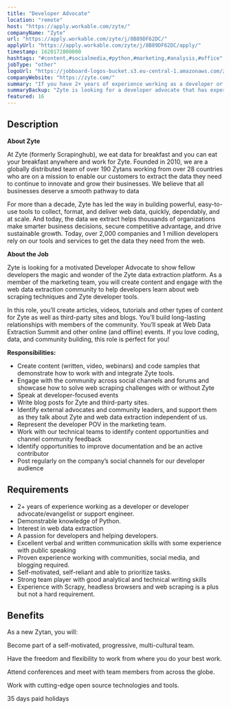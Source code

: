 ```yaml
---
title: "Developer Advocate"
location: "remote"
host: "https://apply.workable.com/zyte/"
companyName: "Zyte"
url: "https://apply.workable.com/zyte/j/8B89DF62DC/"
applyUrl: "https://apply.workable.com/zyte/j/8B89DF62DC/apply/"
timestamp: 1620172800000
hashtags: "#content,#socialmedia,#python,#marketing,#analysis,#office"
jobType: "other"
logoUrl: "https://jobboard-logos-bucket.s3.eu-central-1.amazonaws.com/zyte"
companyWebsite: "https://zyte.com/"
summary: "If you have 2+ years of experience working as a developer or developer advocate/evangelist or support engineer, consider applying to Zyte's job post for a new Developer Advocate."
summaryBackup: "Zyte is looking for a developer advocate that has experience in: #content, #socialmedia, #python."
featured: 16
---
```


## Description

**About Zyte**

At Zyte (formerly Scrapinghub), we eat data for breakfast and you can eat your breakfast anywhere and work for Zyte. Founded in 2010, we are a globally distributed team of over 190 Zytans working from over 28 countries who are on a mission to enable our customers to extract the data they need to continue to innovate and grow their businesses. We believe that all businesses deserve a smooth pathway to data

For more than a decade, Zyte has led the way in building powerful, easy-to-use tools to collect, format, and deliver web data, quickly, dependably, and at scale. And today, the data we extract helps thousands of organizations make smarter business decisions, secure competitive advantage, and drive sustainable growth. Today, over 2,000 companies and 1 million developers rely on our tools and services to get the data they need from the web.

**About the Job**

Zyte is looking for a motivated Developer Advocate to show fellow developers the magic and wonder of the Zyte data extraction platform. As a member of the marketing team, you will create content and engage with the web data extraction community to help developers learn about web scraping techniques and Zyte developer tools.

In this role, you’ll create articles, videos, tutorials and other types of content for Zyte as well as third-party sites and blogs. You’ll build long-lasting relationships with members of the community. You’ll speak at Web Data Extraction Summit and other online (and offline) events. If you love coding, data, and community building, this role is perfect for you!

**Responsibilities:**

*   Create content (written, video, webinars) and code samples that demonstrate how to work with and integrate Zyte tools.
*   Engage with the community across social channels and forums and showcase how to solve web scraping challenges with or without Zyte
*   Speak at developer-focused events
*   Write blog posts for Zyte and third-party sites.
*   Identify external advocates and community leaders, and support them as they talk about Zyte and web data extraction independent of us.
*   Represent the developer POV in the marketing team.
*   Work with our technical teams to identify content opportunities and channel community feedback
*   Identify opportunities to improve documentation and be an active contributor
*   Post regularly on the company’s social channels for our developer audience

## Requirements

*   2+ years of experience working as a developer or developer advocate/evangelist or support engineer.
*   Demonstrable knowledge of Python.
*   Interest in web data extraction
*   A passion for developers and helping developers.
*   Excellent verbal and written communication skills with some experience with public speaking
*   Proven experience working with communities, social media, and blogging required.
*   Self-motivated, self-reliant and able to prioritize tasks.
*   Strong team player with good analytical and technical writing skills
*   Experience with Scrapy, headless browsers and web scraping is a plus but not a hard requirement.

## Benefits

As a new Zytan, you will:

Become part of a self-motivated, progressive, multi-cultural team.

Have the freedom and flexibility to work from where you do your best work.

Attend conferences and meet with team members from across the globe.

Work with cutting-edge open source technologies and tools.

35 days paid holidays
